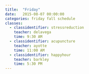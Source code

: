 ```yaml
---
title:  "Friday"
date:   2015-08-07 00:00:00
categories: friday fall schedule
classes:
  - classidentifier: stressreduction
    teacher: delavega
    time: 9:30 AM
  - classidentifier: acupuncture
    teacher: ayotte
    time: 11:00 AM
  - classidentifier: happyhour
    teacher: barkley
    time: 5:30 PM
---
```

